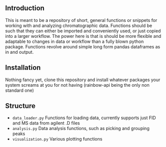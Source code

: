 ## Introduction
This is meant to be a repository of short, general functions or snippets for working with and analyzing chromatographic data.
Functions should be such that they can either be imported and conveniently used, or just copied into a larger workflow.
The power here is that is should be more flexible and adaptable to changes in data or workflow than a fully blown python package.
Functions revolve around simple long form pandas dataframes as in and output.

## Installation
Nothing fancy yet, clone this repository and install whatever packages your system screams at you for not having (rainbow-api being the only non standard one)

## Structure
 - `data_loader.py` Functions for loading data, currently supports just FID and MS data from agilent .D files
 - `analysis.py` Data analysis functions, such as picking and grouping peaks
 - `visualization.py` Various plotting functions


